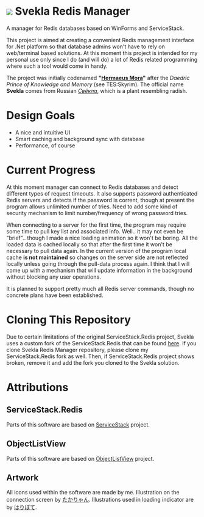 ![](https://github.com/jluchiji/svekla-redis-manager/raw/master/HermaeusMora/Resources/%D0%A1%D0%B2%D0%B5%D0%BA%D0%BB%D0%B0.png)
Svekla Redis Manager
====================

A manager for Redis databases based on WinForms and ServiceStack.

This project is aimed at creating a convenient Redis management interface for .Net platform so that database admins won't have to rely on web/terminal based solutions. At this moment this project is intended for my personal use only since I do (and will do) a lot of Redis related programming where such a tool would come in handy.

The project was initially codenamed **"[Hermaeus Mora](http://elderscrolls.wikia.com/wiki/Hermaeus_Mora)"** after the *Daedric Prince of Knowledge and Memory* (see TES:Skyrim). The official name **Svekla** comes from Russian *[Свёкла](http://ru.wikipedia.org/wiki/%D0%A1%D0%B2%D1%91%D0%BA%D0%BB%D0%B0)*, which is a plant resembling radish.

# Design Goals #

- A nice and intuitive UI
- Smart caching and background sync with database
- Performance, of course

# Current Progress #

At this moment manager can connect to Redis databases and detect different types of request timeouts. It also supports password authenticated Redis servers and detects if the password is corrent, though at present the program allows unlimited number of tries. Need to add some kind of security mechanism to limit number/frequency of wrong password tries.

When connecting to a server for the first time, the program may require some time to pull key list and associated info. Well.. it may not even be "brief".. though I made a nice loading animation so it won't be boring. All the loaded data is cached locally so that after the first time it won't be necessary to pull data again. In the current version of the program local cache **is not maintained** so changes on the server side are not reflected locally unless going through the pull-data process again. I think that I will come up with a mechanism that will update information in the background without blocking any user operations.

It is planned to support pretty much all Redis server commands, though no concrete plans have been established.

# Cloning This Repository #

Due to certain limitations of the original ServiceStack.Redis project, Svekla uses a custom fork of the ServiceStack.Redis that can be found [here](https://github.com/jluchiji/ServiceStack.Redis). If you clone Svekla Redis Manager repository, please clone my ServiceStack.Redis fork as well. Then, if ServiceStack.Redis project shows broken, remove it and add the fork you cloned to the Svekla solution.


# Attributions #

## ServiceStack.Redis ##
Parts of this software are based on [ServiceStack](http://www.servicestack.net/) project.

## ObjectListView ##
Parts of this software are based on [ObjectListView](http://objectlistview.sourceforge.net/cs/index.html) project.

## Artwork ##
All icons used within the software are made by me. Illustration on the connection screen by [たかりゃん](http://www.pixiv.net/member.php?id=865499). Illustrations used in loading indicator are by [はりぼて](http://www.pixiv.net/member.php?id=3145937).